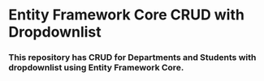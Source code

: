 # Entity Framework Core CRUD with Dropdownlist
<h3>This repository has CRUD for Departments and Students with dropdownlist using Entity Framework Core.</h3>

